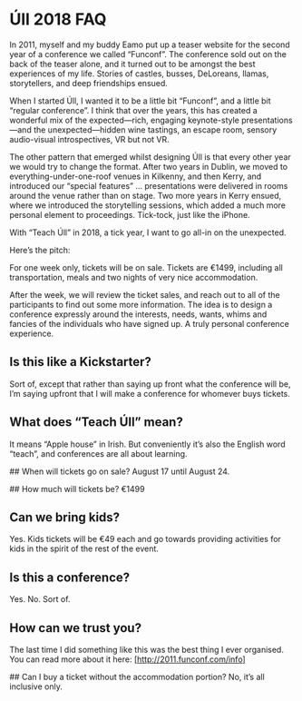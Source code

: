 # Úll 2018 FAQ

In 2011, myself and my buddy Eamo put up a teaser website for the second year of a conference we called “Funconf”. The conference sold out on the back of the teaser alone, and it turned out to be amongst the best experiences of my life. Stories of castles, busses, DeLoreans, llamas, storytellers, and deep friendships ensued.

When I started Úll, I wanted it to be a little bit “Funconf”, and a little bit “regular conference”. I think that over the years, this has created a wonderful mix of the expected—rich, engaging keynote-style presentations—and the unexpected—hidden wine tastings, an escape room, sensory audio-visual introspectives, VR but not VR.

The other pattern that emerged whilst designing Úll is that every other year we would try to change the format. After two years in Dublin, we moved to everything-under-one-roof venues in Kilkenny, and then Kerry, and introduced our “special features” … presentations were delivered in rooms around the venue rather than on stage. Two more years in Kerry ensued, where we introduced the storytelling sessions, which added a much more personal element to proceedings. Tick-tock, just like the iPhone.

With “Teach Úll” in 2018, a tick year, I want to go all-in on the unexpected.

Here’s the pitch:

For one week only, tickets will be on sale. Tickets are €1499, including all transportation, meals and two nights of very nice accommodation.

After the week, we will review the ticket sales, and reach out to all of the participants to find out some more information. The idea is to design a conference expressly around the interests, needs, wants, whims and fancies of the individuals who have signed up. A truly personal conference experience.

## Is this like a Kickstarter?

Sort of, except that rather than saying up front what the conference will be, I’m saying upfront that I will make a conference for whomever buys tickets.

## What does “Teach Úll” mean?

It means “Apple house” in Irish. But conveniently it’s also the English word “teach”, and conferences are all about learning.

## When will tickets go on sale?
August 17 until August 24.

## How much will tickets be?
€1499

## Can we bring kids?

Yes. Kids tickets will be €49 each and go towards providing activities for kids in the spirit of the rest of the event.

## Is this a conference?

Yes. No. Sort of.

## How can we trust you?

The last time I did something like this was the best thing I ever organised. You can read more about it here: [http://2011.funconf.com/info]

## Can I buy a ticket without the accommodation portion?
No, it’s all inclusive only.
